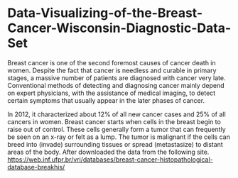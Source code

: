 # Data-Visualizing-of-the-Breast-Cancer-Wisconsin-Diagnostic-Data-Set
Breast cancer is one of the second foremost causes of cancer death in women. Despite the fact that cancer is needless and curable in primary stages, a massive number of patients are diagnosed with cancer very late. Conventional methods of detecting and diagnosing cancer mainly depend on expert physicians, with the assistance of medical imaging, to detect certain symptoms that usually appear in the later phases of cancer.

In 2012, it characterized about 12% of all new cancer cases and 25% of all cancers in women. Breast cancer starts when cells in the breast begin to raise out of control. These cells generally form a tumor that can frequently be seen on an x-ray or felt as a lump. The tumor is malignant if the cells can breed into (invade) surrounding tissues or spread (metastasize) to distant areas of the body. After downloaded the data from the following site.
https://web.inf.ufpr.br/vri/databases/breast-cancer-histopathological-database-breakhis/ 

